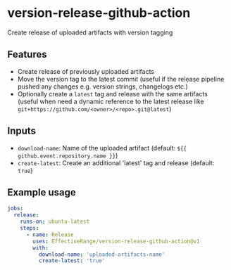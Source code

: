# version-release-github-action

Create release of uploaded artifacts with version tagging

## Features

- Create release of previously uploaded artifacts
- Move the version tag to the latest commit (useful if the release pipeline pushed any changes e.g. version strings, changelogs etc.)
- Optionally create a `latest` tag and release with the same artifacts (useful when need a dynamic reference to the latest release like `git+https://github.com/<owner>/<repo>.git@latest`)

## Inputs

- `download-name`: Name of the uploaded artifact (default: `${{ github.event.repository.name }}`)
- `create-latest`: Create an additional 'latest' tag and release (default: `true`)

## Example usage

```yaml
jobs:
  release:
    runs-on: ubuntu-latest
    steps:
      - name: Release
        uses: EffectiveRange/version-release-github-action@v1
        with:
          download-name: 'uploaded-artifacts-name'
          create-latest: 'true'
```
